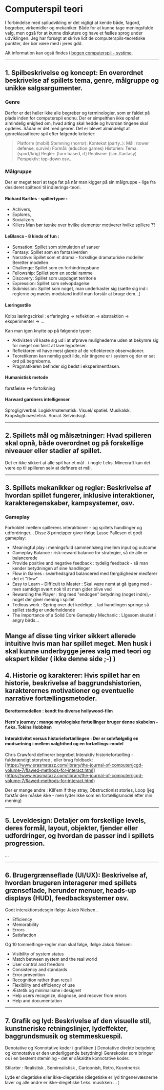 <h1>Computerspil teori</h1>

I forbindelse med spiludvikling er det vigtigt at kende både, fagord, begreber, virkemidler og mekaniker. 
Både for at kunne tage meningsfulde valg, men også for at kunne diskutere og have et fælles sprog under udviklingen.
Jeg har forsøgt at skrive lidt de computerspils-teoretiske punkter, der bør være med i jeres gdd.

Alt information kan også findes i [bogen computerspil - systime](https://computerspil.systime.dk/).

-----------------------------------------------------
## 1. Spilbeskrivelse og koncept: En overordnet beskrivelse af spillets tema, genre, målgruppe og unikke salgsargumenter.

### Genre
Derfor er det heller ikke alle begreber og terminologier, som er faldet på plads inden for computerspil endnu. Der er simpelthen ikke opnået almindelig enighed om, hvad alting skal hedde og hvordan tingene skal opdeles. Sådan er det med genrer. Det er blevet almindeligt at genreklassificere spil efter følgende kriterier: 

> Platform (mobil):Stemning (horror): Kontekst (party..): Mål: (tower defense, survivl) Formål: (eduction games) Historien: Tema: (sport/krig) Regler: (turn based, rt) Realisme: (sim /fantasy) Perspektiv: top-down osv...

### Målgruppe 
Der er meget teori at tage fat på når man kigger på sin målgruppe - lige fra desideret spilteori til indlærings-teori. 

####  Richard Bartles - spillertyper : 
 - Achivers, 
 - Explores, 
 - Socializers 
 - Killers
Man bør tænke over hvilke elementer motiverer hvilke spillere ??

#### LeBlancs - 8 kinds of fun : 
- Sensation: Spillet som stimulation af sanser
- Fantasy: Spillet som en fantasiverden
- Narrative: Spillet som et drama - forksllige dramaturiske modeller Beretter modellen 
- Challenge: Spillet som en forhindringsbane
- Fellowship: Spillet som en social ramme
- Discovery: Spillet som uopdaget territorie
- Expression: Spillet som selvopdagelse
- Submission: Spillet som noget, man underkaster sig (sætte sig ind i reglerne og mødes modstand indtil man forstår at bruge dem...)

#### Læringsstile 
Kolbs læringscirkel : erfaringing -> reflektion -> abstraktion -> eksperimenter -> ... 

Kan man igen knytte op på følgende typer:    
- Aktivisten vil kaste sig ud i at afprøve mulighederne uden at bekymre sig for meget om først at lave hypoteser.
- Reflektoren vil have mest glæde af de reflekterede observationer.
- Teoretikeren kan nemlig godt lide, når tingene er i system og der er sat ord på begreberne.
- Pragmatikeren befinder sig bedst i eksperimentfasen.

#### Humanistisk metode
forståelse <-> fortolkning

#### Harward gardners intelligenser
Sproglig/verbal. Logisk/matematisk. Visuel/ spatiel. Musikalsk. Kropslig/kinæstetisk. Social. Selvindsigt.

------------------------------------

## 2. Spillets mål og målsætninger: Hvad spilleren skal opnå, både overordnet og på forskellige niveauer eller stadier af spillet.

Det er ikke sikkert at alle spil har et mål - i nogle f.eks. Minecraft kan det være op til spilleren selv at definere et mål.

------------------------------------

## 3. Spillets mekanikker og regler: Beskrivelse af hvordan spillet fungerer, inklusive interaktioner, karakteregenskaber, kampsystemer, osv.

### Gameplay
Forholdet imellem spillerens interaktioner - og spillets handlinger og udfordringer...
Disse 8 principper giver ifølge Lasse Pallesen et godt gameplay:
- Meaningful play : meningsfuld sammenhæng imellem input og outcome
- Gameplay Balance : risk-reward balance for strategier, så de alle er balancerede
- Provide positive and negative feedback : tydelig feedback - så man kender betydningen af sine handlinger
- Flow in Games : sværhedsgrad balancered med færgdigheder medfører det et "flow"
- Easy to Learn – Difficult to Master : Skal være nemt at gå igang med - men samtidgt svært nok til at man gider blive ved
- Rewarding the Player : ting med "endogen" betydning (noget indre),- noget der giver mening i spillet
- Tedious work : Spring over det kedelige... lad handlingen springe så spillet stadig er underholdende 
- The Importance of a Solid Core Gameplay Mechanic : LIgesom skudet i angry birds...

Mange af disse ting virker sikkert allerede intuitive hvis man har spillet meget. Men husk i skal kunne underbygge jeres valg med teori og ekspert kilder ( ikke denne side ;-) )
------------------------------------

## 4. Historie og karakterer: Hvis spillet har en historie, beskrivelse af baggrundshistorien, karakterernes motivationer og eventuelle narrative fortællingsmetoder.

#### Berettermodellen : kendt fra diverse hollywood-film

#### Hero's journey : mange mytologiske fortællinger bruger denne skabelon - f.eks. Tokins Hobbiten

#### Interaktivitet versus historiefortællingen : Der er selvfælgelig en modsætning i mellem valgfrihed og en fortællings-model

 Chris Crawford definerer begrebet Interaktiv historiefortælling - fuldstændigt storytree , eller brug foldback:
 [https://www.erasmatazz.com/library/the-journal-of-computer/jcgd-volume-7/flawed-methods-for-interact.html](https://www.erasmatazz.com/library/the-journal-of-computer/jcgd-volume-7/flawed-methods-for-interact.html)

 Der er mange andre : Kill'em if they stray, Obstructionist stories, Loop (jeg forstår den måske ikke - men lyder ikke som en fortælligsmodel efter min mening)

------------------------------------

## 5. Leveldesign: Detaljer om forskellige levels, deres formål, layout, objekter, fjender eller udfordringer, og hvordan de passer ind i spillets progression.

...

------------------------------------

## 6. Brugergrænseflade (UI/UX): Beskrivelse af, hvordan brugeren interagerer med spillets grænseflade, herunder menuer, heads-up displays (HUD), feedbacksystemer osv.

Godt interaktionsdesgin ifølge Jakob Nielsen..

- Efficiency
- Memorability
- Errors
- Satisfaction

Og 10 tommelfinge-regler man skal følge, ifølge Jakob Nielsen:
- Visibility of system status
- Match between system and the real world
- User control and freedom
- Consistency and standards
- Error prevention
- Recognition rather than recall
- Flexibility and efficiency of use
- Æstetik og minimalisme i designet
- Help users recognize, diagnose, and recover from errors
- Help and documentation

------------------------------------

## 7. Grafik og lyd: Beskrivelse af den visuelle stil, kunstneriske retningslinjer, lydeffekter, baggrundsmusik og stemmeskuespil.

Denotative og Konnotative koder i grafikken ( Denotative direkte betydning og konnotative er den underliggende betydning)
Genrekoder som bringer os i en bestemt stemining - det er såkaldte konnotative koder.


Stilarter : Realistisk , Semirealistisk , Cartoonish, Retro, Kusntnerisk

Lyde er diegetiske eller ikke-diegetiske (diegetiske er lyd tingene/væsnerne laver og alle andre er ikke-diegetiske f.eks. musikken ... )